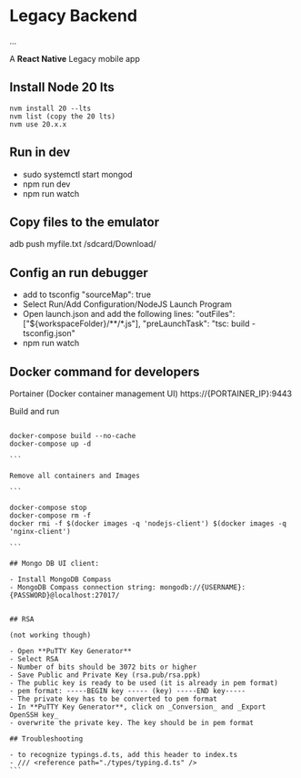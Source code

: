 # Legacy Backend

...

A **React Native** Legacy mobile app

## Install Node 20 lts

```
nvm install 20 --lts
nvm list (copy the 20 lts)
nvm use 20.x.x
```

## Run in dev

- sudo systemctl start mongod
- npm run dev
- npm run watch

## Copy files to the emulator

adb push myfile.txt /sdcard/Download/

## Config an run debugger

- add to tsconfig "sourceMap": true
- Select Run/Add Configuration/NodeJS Launch Program
- Open launch.json and add the following lines:
  "outFiles": ["${workspaceFolder}/**/*.js"],
  "preLaunchTask": "tsc: build - tsconfig.json"
- npm run watch

## Docker command for developers

Portainer (Docker container management UI)
https://{PORTAINER_IP}:9443

Build and run

````

docker-compose build --no-cache
docker-compose up -d

```

Remove all containers and Images

```

docker-compose stop
docker-compose rm -f
docker rmi -f $(docker images -q 'nodejs-client') $(docker images -q 'nginx-client')

```

## Mongo DB UI client:

- Install MongoDB Compass
- MongoDB Compass connection string: mongodb://{USERNAME}:{PASSWORD}@localhost:27017/


## RSA

(not working though)

- Open **PuTTY Key Generator**
- Select RSA
- Number of bits should be 3072 bits or higher
- Save Public and Private Key (rsa.pub/rsa.ppk)
- The public key is ready to be used (it is already in pem format)
- pem format: -----BEGIN key ----- (key) -----END key-----
- The private key has to be converted to pem format
- In **PuTTY Key Generator**, click on _Conversion_ and _Export OpenSSH key_
- overwrite the private key. The key should be in pem format

## Troubleshooting

- to recognize typings.d.ts, add this header to index.ts
- /// <reference path="./types/typing.d.ts" />
```
````
